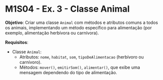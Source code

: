 # M1S04 - Ex. 3 - Classe Animal

**Objetivo**: Criar uma classe `Animal` com métodos e atributos comuns a todos os animais, implementando um método específico para alimentação (por exemplo, alimentação herbívora ou carnívora).

**Requisitos**:

- Classe `Animal`:
  - Atributos: `nome`, `habitat`, `som`, `tipoDeAlimentacao` (herbívoro ou carnívoro).
  - Métodos: `mover()`, `emitirSom()`, `alimentar()`, que exibe uma mensagem dependendo do tipo de alimentação.
